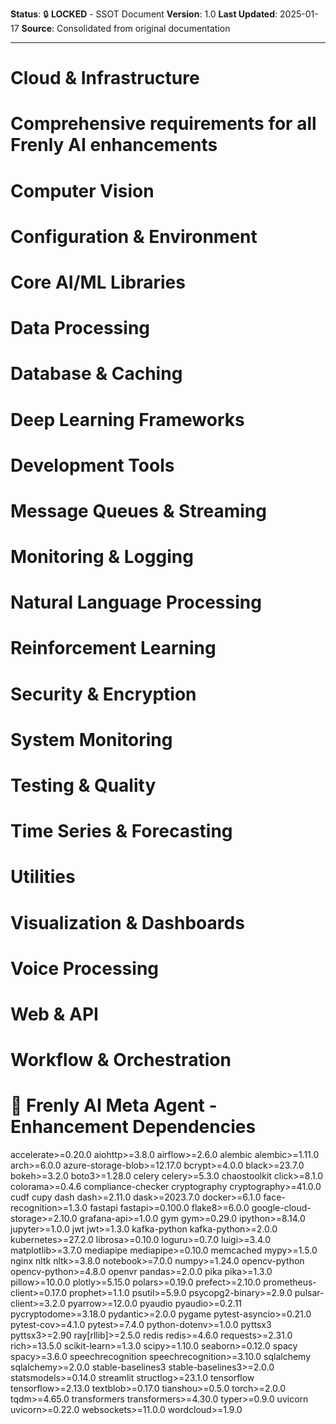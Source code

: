 **Status**: 🔒 **LOCKED** - SSOT Document
**Version**: 1.0
**Last Updated**: 2025-01-17
**Source**: Consolidated from original documentation

---

# Cloud & Infrastructure

# Comprehensive requirements for all Frenly AI enhancements

# Computer Vision

# Configuration & Environment

# Core AI/ML Libraries

# Data Processing

# Database & Caching

# Deep Learning Frameworks

# Development Tools

# Message Queues & Streaming

# Monitoring & Logging

# Natural Language Processing

# Reinforcement Learning

# Security & Encryption

# System Monitoring

# Testing & Quality

# Time Series & Forecasting

# Utilities

# Visualization & Dashboards

# Voice Processing

# Web & API

# Workflow & Orchestration

# 🤖 Frenly AI Meta Agent - Enhancement Dependencies

accelerate>=0.20.0
aiohttp>=3.8.0
airflow>=2.6.0
alembic
alembic>=1.11.0
arch>=6.0.0
azure-storage-blob>=12.17.0
bcrypt>=4.0.0
black>=23.7.0
bokeh>=3.2.0
boto3>=1.28.0
celery
celery>=5.3.0
chaostoolkit
click>=8.1.0
colorama>=0.4.6
compliance-checker
cryptography
cryptography>=41.0.0
cudf
cupy
dash
dash>=2.11.0
dask>=2023.7.0
docker>=6.1.0
face-recognition>=1.3.0
fastapi
fastapi>=0.100.0
flake8>=6.0.0
google-cloud-storage>=2.10.0
grafana-api>=1.0.0
gym
gym>=0.29.0
ipython>=8.14.0
jupyter>=1.0.0
jwt
jwt>=1.3.0
kafka-python
kafka-python>=2.0.0
kubernetes>=27.2.0
librosa>=0.10.0
loguru>=0.7.0
luigi>=3.4.0
matplotlib>=3.7.0
mediapipe
mediapipe>=0.10.0
memcached
mypy>=1.5.0
nginx
nltk
nltk>=3.8.0
notebook>=7.0.0
numpy>=1.24.0
opencv-python
opencv-python>=4.8.0
openvr
pandas>=2.0.0
pika
pika>=1.3.0
pillow>=10.0.0
plotly>=5.15.0
polars>=0.19.0
prefect>=2.10.0
prometheus-client>=0.17.0
prophet>=1.1.0
psutil>=5.9.0
psycopg2-binary>=2.9.0
pulsar-client>=3.2.0
pyarrow>=12.0.0
pyaudio
pyaudio>=0.2.11
pycryptodome>=3.18.0
pydantic>=2.0.0
pygame
pytest-asyncio>=0.21.0
pytest-cov>=4.1.0
pytest>=7.4.0
python-dotenv>=1.0.0
pyttsx3
pyttsx3>=2.90
ray[rllib]>=2.5.0
redis
redis>=4.6.0
requests>=2.31.0
rich>=13.5.0
scikit-learn>=1.3.0
scipy>=1.10.0
seaborn>=0.12.0
spacy
spacy>=3.6.0
speechrecognition
speechrecognition>=3.10.0
sqlalchemy
sqlalchemy>=2.0.0
stable-baselines3
stable-baselines3>=2.0.0
statsmodels>=0.14.0
streamlit
structlog>=23.1.0
tensorflow
tensorflow>=2.13.0
textblob>=0.17.0
tianshou>=0.5.0
torch>=2.0.0
tqdm>=4.65.0
transformers
transformers>=4.30.0
typer>=0.9.0
uvicorn
uvicorn>=0.22.0
websockets>=11.0.0
wordcloud>=1.9.0
